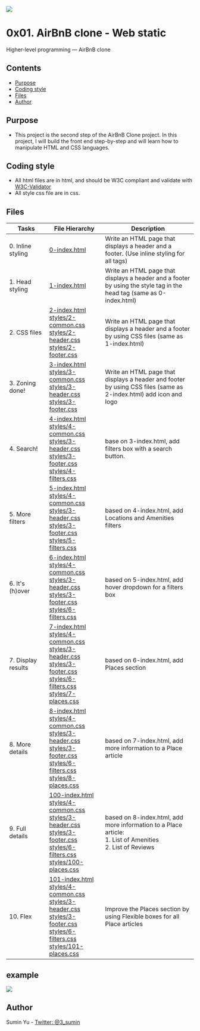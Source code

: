 <img src="https://www.holbertonschool.com/holberton-logo-twitter-card.png">

#  0x01. AirBnB clone - Web static
Higher-level programming ― AirBnB clone

## Contents
* [Purpose](https://github.com/sumin3/AirBnB_clone/tree/master/web_static#Purpose)
* [Coding style](https://github.com/sumin3/AirBnB_clone/tree/master/web_static#Coding-style)
* [Files](https://github.com/sumin3/AirBnB_clone/tree/master/web_static#Files)
* [Author](https://github.com/sumin3/AirBnB_clone/tree/master/web_static#author)

## Purpose
- This project is the second step of the AirBnB Clone project. In this project, I will build the front end step-by-step and will learn how to manipulate HTML and CSS languages.

## Coding style
- All html files are in html, and should be W3C compliant and validate with [W3C-Validator](https://github.com/holbertonschool/W3C-Validator)
- All style css file are in css.

## Files
|    Tasks  <img width=200/> | File Hierarchy <img width=200/> |   Description <img width=500/> |
|------------|-----------------|-------------
| 0. Inline styling | [0-index.html](0-index.html) | Write an HTML page that displays a header and a footer. (Use inline styling for all tags)
| 1. Head styling | [1-index.html](1-index.html) | Write an HTML page that displays a header and a footer by using the style tag in the head tag (same as 0-index.html)
| 2. CSS files | [2-index.html](2-index.html) <br />[styles/2-common.css](styles/2-common.css)<br /> [styles/2-header.css](styles/2-header.css)<br />[styles/2-footer.css](styles/2-footer.css)| Write an HTML page that displays a header and a footer by using CSS files (same as 1-index.html)
| 3. Zoning done! | [3-index.html](3-index.html) <br />[styles/3-common.css](styles/3-common.css)<br /> [styles/3-header.css](styles/3-header.css) <br />[styles/3-footer.css](styles/3-footer.css) | Write an HTML page that displays a header and footer by using CSS files (same as 2-index.html) add icon and logo
| 4. Search! | [4-index.html](4-index.html) <br />[styles/4-common.css](styles/4-common.css) <br />[styles/3-header.css](styles/3-header.css)<br />[styles/3-footer.css](styles/3-footer.css) <br />[styles/4-filters.css](styles/4-filters.css) | base on 3-index.html, add filters box with a search button.
| 5. More filters | [5-index.html](5-index.html) <br />[styles/4-common.css](styles/4-common.css) <br />[styles/3-header.css](styles/3-header.css) <br />[styles/3-footer.css](styles/3-footer.css) <br /> [styles/5-filters.css](styles/5-filters.css) | based on 4-index.html, add Locations and Amenities filters
| 6. It's (h)over | [6-index.html](6-index.html) <br />[styles/4-common.css](styles/4-common.css) <br />[styles/3-header.css](styles/3-header.css) <br />[styles/3-footer.css](styles/3-footer.css) <br />[styles/6-filters.css](styles/6-filters.css) |based on 5-index.html, add hover dropdown for a filters box
| 7. Display results | [7-index.html](7-index.html) <br />[styles/4-common.css](styles/4-common.css) <br />[styles/3-header.css](styles/3-header.css) <br />[styles/3-footer.css](styles/3-footer.css) <br />[styles/6-filters.css](styles/6-filters.css) <br />[styles/7-places.css](styles/7-places.css) | based on 6-index.html, add Places section
| 8. More details | [8-index.html](8-index.html) <br />[styles/4-common.css](styles/4-common.css) <br />[styles/3-header.css](styles/3-header.css) <br />[styles/3-footer.css](styles/3-footer.css) <br />[styles/6-filters.css](styles/6-filters.css) <br />[styles/8-places.css](styles/8-places.css) | based on 7-index.html, add more information to a Place article
|  9. Full details | [100-index.html](100-index.html) <br />[styles/4-common.css](styles/4-common.css) <br />[styles/3-header.css](styles/3-header.css)<br /> [styles/3-footer.css](styles/3-footer.css) <br />[styles/6-filters.css](styles/6-filters.css) <br />[styles/100-places.css](styles/100-places.css) | based on 8-index.html, add more information to a Place article: <br />1. List of Amenities <br />2. List of Reviews
| 10. Flex | [101-index.html](101-index.html) <br />[styles/4-common.css](styles/4-common.css) <br />[styles/3-header.css](styles/3-header.css) <br />[styles/3-footer.css](styles/3-footer.css) <br />[styles/6-filters.css](styles/6-filters.css) <br />[styles/101-places.css](styles/101-places.css) | Improve the Places section by using Flexible boxes for all Place articles

## example
<img src="https://s3.amazonaws.com/intranet-projects-files/holbertonschool-higher-level_programming+/268/100-index.png">


## Author
Sumin Yu - [Twitter: @3_sumin](https://twitter.com/3_sumin)